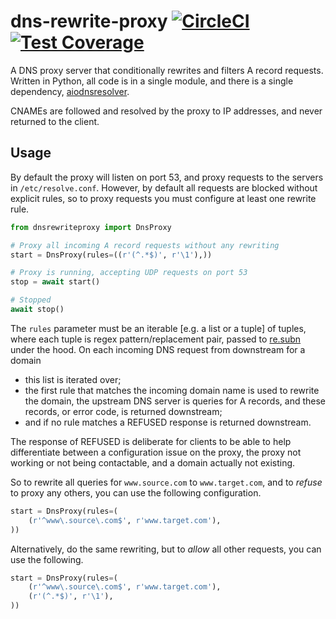 # dns-rewrite-proxy [![CircleCI](https://circleci.com/gh/uktrade/dns-rewrite-proxy.svg?style=svg)](https://circleci.com/gh/uktrade/dns-rewrite-proxy) [![Test Coverage](https://api.codeclimate.com/v1/badges/33dcaf0af24e5a1a5bdf/test_coverage)](https://codeclimate.com/github/uktrade/dns-rewrite-proxy/test_coverage)

A DNS proxy server that conditionally rewrites and filters A record requests. Written in Python, all code is in a single module, and there is a single dependency, [aiodnsresolver](https://github.com/michalc/aiodnsresolver).

CNAMEs are followed and resolved by the proxy to IP addresses, and never returned to the client.


## Usage

By default the proxy will listen on port 53, and proxy requests to the servers in `/etc/resolve.conf`. However, by default all requests are blocked without explicit rules, so to proxy requests you must configure at least one rewrite rule.

```python
from dnsrewriteproxy import DnsProxy

# Proxy all incoming A record requests without any rewriting
start = DnsProxy(rules=((r'(^.*$)', r'\1'),))

# Proxy is running, accepting UDP requests on port 53
stop = await start()

# Stopped
await stop()
```

The `rules` parameter must be an iterable [e.g. a list or a tuple] of tuples, where each tuple is regex pattern/replacement pair, passed to [re.subn](https://docs.python.org/3/library/re.html#re.subn) under the hood. On each incoming DNS request from downstream for a domain

- this list is iterated over;
- the first rule that matches the incoming domain name is used to rewrite the domain, the upstream DNS server is queries for A records, and these records, or error code, is returned downstream;
- and if no rule matches a REFUSED response is returned downstream.

The response of REFUSED is deliberate for clients to be able to help differentiate between a configuration issue on the proxy, the proxy not working or not being contactable, and a domain actually not existing.

So to rewrite all queries for `www.source.com` to `www.target.com`, and to _refuse_ to proxy any others, you can use the following configuration.

```python
start = DnsProxy(rules=(
    (r'^www\.source\.com$', r'www.target.com'),
))
```

Alternatively, do the same rewriting, but to _allow_ all other requests, you can use the following.

```python
start = DnsProxy(rules=(
    (r'^www\.source\.com$', r'www.target.com'),
    (r'(^.*$)', r'\1'),
))
```
